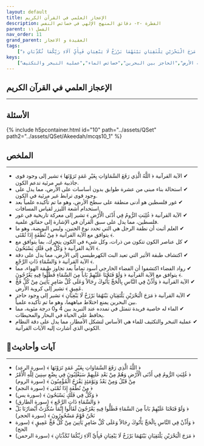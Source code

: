 ```yaml
---
layout: default
title: الإعجاز العلمي في القرآن الكريم
description: الفطرة -٢- دقائق المنهج الإلهي في خصائص النفس
parent: الفصل ١١
nav_order: 11
grand_parent: العقيدة و الاعجاز
tags: 
    ["﴿ اللَّهُ الَّذِي رَفَعَ السَّمَاوَاتِ بِغَيْرِ عَمَدٍ تَرَوْنَهَا ﴾","﴿ غُلِبَتِ الرُّومُ فِي أَدْنَى الْأَرْضِ وَهُمْ مِنْ بَعْدِ غَلَبِهِمْ سَيَغْلِبُونَ فِي بِضْعِ سِنِينَ لِلَّهِ الْأَمْرُ مِنْ قَبْلُ وَمِنْ بَعْدُ وَيَوْمَئِذٍ يَفْرَحُ الْمُؤْمِنُونَ ﴾","﴿ مِنْ نُطْفَةٍ إِذَا تُمْنَى ﴾","﴿ وَكُلٌّ فِي فَلَكٍ يَسْبَحُونَ ﴾","﴿ وَالسَّمَاءِ ذَاتِ الرَّجْعِ ﴾","﴿ وَلَوْ فَتَحْنَا عَلَيْهِمْ بَاباً مِنَ السَّمَاءِ فَظَلُّوا فِيهِ يَعْرُجُونَ لَقَالُوا إِنَّمَا سُكِّرَتْ أَبْصَارُنَا بَلْ نَحْنُ قَوْمٌ مَسْحُورُونَ ﴾","﴿ وَأَذِّنْ فِي النَّاسِ بِالْحَجِّ يَأْتُوكَ رِجَالاً وَعَلَى كُلِّ ضَامِرٍ يَأْتِينَ مِنْ كُلِّ فَجٍّ عَمِيقٍ ﴾","﴿ مَرَجَ الْبَحْرَيْنِ يَلْتَقِيَانِ بَيْنَهُمَا بَرْزَخٌ لَا يَبْغِيَانِ فَبِأَيِّ آلَاءِ رَبِّكُمَا تُكَذِّبَانِ ﴾"]
keys:
    ["الإعجاز العلمي","القرآن الكريم","قوى الجاذبية","غور فلسطين","نطفة الرجل","علم الأجنة","الذرة","طبقة الأثير","رواد الفضاء","كروية الأرض","الحاجز بين البحرين","خصائص الماء","عملية التبخر والتكثيف"]
---
```

## ‏الإعجاز العلمي في القرآن الكريم
***
## الأسئلة 
{% include h5pcontainer.html id="10" path="../assets/QSet" path2="../assets/QSet/Akeedah/mcqs10_1" %}
## الملخص
***
- ‏✔ الآية القرآنية ﴿ اللَّهُ الَّذِي رَفَعَ السَّمَاوَاتِ بِغَيْرِ عَمَدٍ تَرَوْنَهَا ﴾ تشير إلى وجود قوى جاذبية غير مرئية تدعم الكون. 
- ‏✔ استحالة بناء مبنى من عشرة طوابق بدون أساسات على الأرض، مما يدل على وجود قوى ترابط غير مرئية في الكون. 
- ‏✔ غور فلسطين هو أدنى منطقة على سطح الأرض، وهو ما تم تأكيده علمياً بعد استخدام أشعة الليزر لقياس المسافات. 
- ‏✔ الآية القرآنية ﴿ غُلِبَتِ الرُّومُ فِي أَدْنَى الْأَرْضِ ﴾ تشير إلى معركة تاريخية في غور فلسطين، مما يدل على سبق القرآن في الإشارة إلى حقائق علمية. 
- ‏✔ العلم أثبت أن نطفة الرجل هي التي تحدد نوع الجنين، وليس البويضة، وهو ما يتوافق مع الآية القرآنية ﴿ مِنْ نُطْفَةٍ إِذَا تُمْنَى ﴾. 
- ‏✔ كل عناصر الكون تتكون من ذرات، وكل شيء في الكون يتحرك، بما يتوافق مع الآية القرآنية ﴿ وَكُلٌّ فِي فَلَكٍ يَسْبَحُونَ ﴾. 
- ‏✔ اكتشاف طبقة الأثير التي تعيد البث الكهرطيسي إلى الأرض، مما يدل على دقة الآية القرآنية ﴿ وَالسَّمَاءِ ذَاتِ الرَّجْعِ ﴾. 
- ‏✔ رواد الفضاء اكتشفوا أن الفضاء الخارجي أسود تماماً بعد تجاوز طبقة الهواء، مما يتوافق مع الآية القرآنية ﴿ وَلَوْ فَتَحْنَا عَلَيْهِمْ بَاباً مِنَ السَّمَاءِ فَظَلُّوا فِيهِ يَعْرُجُونَ ﴾. 
- ‏✔ الآية القرآنية ﴿ وَأَذِّنْ فِي النَّاسِ بِالْحَجِّ يَأْتُوكَ رِجَالاً وَعَلَى كُلِّ ضَامِرٍ يَأْتِينَ مِنْ كُلِّ فَجٍّ عَمِيقٍ ﴾ تشير إلى كروية الأرض. 
- ‏✔ الآية القرآنية ﴿ مَرَجَ الْبَحْرَيْنِ يَلْتَقِيَانِ بَيْنَهُمَا بَرْزَخٌ لَا يَبْغِيَانِ ﴾ تشير إلى وجود حاجز بين البحرين يمنع اختلاط مياههما، وهو ما تم تأكيده علمياً. 
- ‏✔ الماء له خاصية فريدة تتمثل في تمدده عند التبريد بين 4 و0 درجة مئوية، مما يحافظ على الحياة في البحار والمحيطات. 
- ‏✔ عملية التبخر والتكثيف للماء هي الأساس لتشكل الأمطار، مما يدل على دقة النظام الكوني الذي أشارت إليه الآيات القرآنية. 

## 📜آيات وأحاديث
***
- ‏﴿ اللَّهُ الَّذِي رَفَعَ السَّمَاوَاتِ بِغَيْرِ عَمَدٍ تَرَوْنَهَا ﴾ (سورة الرعد)
- ‏﴿ غُلِبَتِ الرُّومُ فِي أَدْنَى الْأَرْضِ وَهُمْ مِنْ بَعْدِ غَلَبِهِمْ سَيَغْلِبُونَ فِي بِضْعِ سِنِينَ لِلَّهِ الْأَمْرُ مِنْ قَبْلُ وَمِنْ بَعْدُ وَيَوْمَئِذٍ يَفْرَحُ الْمُؤْمِنُونَ ﴾ (سورة الروم)
- ‏﴿ مِنْ نُطْفَةٍ إِذَا تُمْنَى ﴾ (سورة النجم)
- ‏﴿ وَكُلٌّ فِي فَلَكٍ يَسْبَحُونَ ﴾ (سورة يس)
- ‏﴿ وَالسَّمَاءِ ذَاتِ الرَّجْعِ ﴾ (سورة الطارق)
- ‏﴿ وَلَوْ فَتَحْنَا عَلَيْهِمْ بَاباً مِنَ السَّمَاءِ فَظَلُّوا فِيهِ يَعْرُجُونَ لَقَالُوا إِنَّمَا سُكِّرَتْ أَبْصَارُنَا بَلْ نَحْنُ قَوْمٌ مَسْحُورُونَ ﴾ (سورة الحجر)
- ‏﴿ وَأَذِّنْ فِي النَّاسِ بِالْحَجِّ يَأْتُوكَ رِجَالاً وَعَلَى كُلِّ ضَامِرٍ يَأْتِينَ مِنْ كُلِّ فَجٍّ عَمِيقٍ ﴾ (سورة الحج)
- ‏﴿ مَرَجَ الْبَحْرَيْنِ يَلْتَقِيَانِ بَيْنَهُمَا بَرْزَخٌ لَا يَبْغِيَانِ فَبِأَيِّ آلَاءِ رَبِّكُمَا تُكَذِّبَانِ ﴾ (سورة الرحمن)

